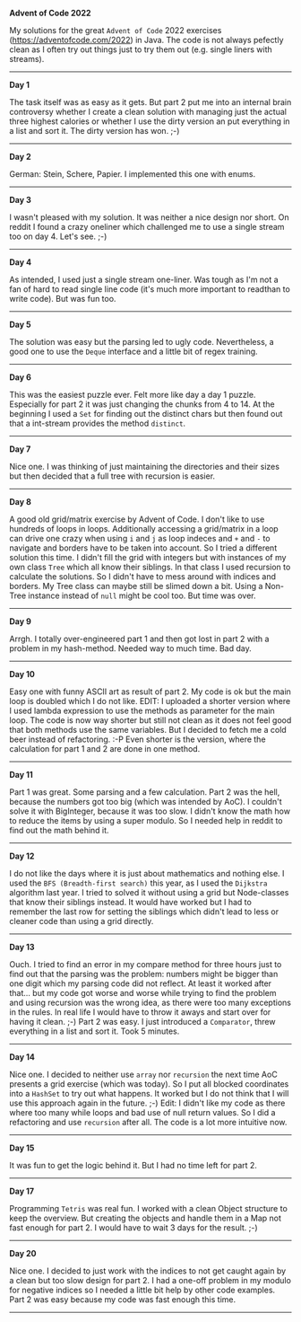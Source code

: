 **Advent of Code 2022**

My solutions for the great `Advent of Code` 2022 exercises (https://adventofcode.com/2022) in Java. The code is not always pefectly clean as I often try out things just to try them out (e.g. single liners with streams).

---

**Day 1**

The task itself was as easy as it gets. But part 2 put me into an internal brain controversy whether I create a clean solution with managing just the actual three highest calories or whether I use the dirty version an put everything in a list and sort it. The dirty version has won. ;-)

---

**Day 2**

German: Stein, Schere, Papier. I implemented this one with enums.

---

**Day 3**

I wasn't pleased  with my solution. It was neither a nice design nor short. On reddit I found a crazy oneliner which challenged me to use a single stream too on day 4. Let's see. ;-)

---

**Day 4**

As intended, I used just a single stream one-liner. Was tough as I'm not a fan of hard to read single line code (it's much more important to readthan to write code). But was fun too.

---

**Day 5**

The solution was easy but the parsing led to ugly code. Nevertheless, a good one to use the `Deque` interface and a little bit of regex training.

---

**Day 6**

This was the easiest puzzle ever. Felt more like day a day 1 puzzle. Especially for part 2 it was just changing the chunks from 4 to 14. At the beginning I used a `Set` for finding out the distinct chars but then found out that a int-stream provides the method `distinct`.

---

**Day 7**

Nice one. I was thinking of just maintaining the directories and their sizes but then decided that a full tree with recursion is easier.

---

**Day 8**

A good old grid/matrix exercise by Advent of Code. I don't like to use hundreds of loops in loops. Additionally accessing a grid/matrix in a loop can drive one crazy when using `i` and `j` as loop indeces and `+` and `-` to navigate and borders have to be taken into account. So I tried a different solution this time. I didn't fill the grid with integers but with instances of my own class `Tree` which all know their siblings. In that class I used recursion to calculate the solutions. So I didn't have to mess around with indices and borders. My Tree class can maybe still be slimed down a bit. Using a Non-Tree instance instead of `null` might be cool too. But time was over.

---

**Day 9**

Arrgh. I totally over-engineered part 1 and then got lost in part 2 with a problem in my hash-method. Needed way to much time. Bad day.

---

**Day 10**

Easy one with funny ASCII art as result of part 2. My code is ok but the main loop is doubled which I do not like. EDIT: I uploaded a shorter version where I used lambda expression to use the methods as parameter for the main loop. The code is now way shorter but still not clean as it does not feel good that both methods use the same variables. But I decided to fetch me a cold beer instead of refactoring. :-P
Even shorter is the version, where the calculation for part 1 and 2 are done in one method.

---

**Day 11**

Part 1 was great. Some parsing and a few calculation. Part 2 was the hell, because the numbers got too big (which was intended by AoC). I couldn't solve it with BigInteger, because it was too slow. I didn't know the math how to reduce the items by using a super modulo. So I needed help in reddit to find out the math behind it.

---

**Day 12**

I do not like the days where it is just about mathematics and nothing else. I used the `BFS (Breadth-first search)` this year, as I used the `Dijkstra` algorithm last year. I tried to solved it without using a grid but Node-classes that know their siblings instead. It would have worked but I had to remember the last row for setting the siblings which didn't lead to less or cleaner code than using a grid directly.

---

**Day 13**

Ouch. I tried to find an error in my compare  method for three hours just to find out that the parsing was the problem: numbers might be bigger than one digit which my parsing code did not reflect. At least it worked after that... but my code got worse and worse while trying to find the problem and using recursion was the wrong idea, as there were too many exceptions in the rules. In real life I would have to throw it aways and start over for having it clean. ;-)
Part 2 was easy. I just introduced a `Comparator`, threw everything in a list and sort it. Took 5 minutes.

---

**Day 14**

Nice one. I decided to neither use `array` nor `recursion` the next time AoC presents a grid exercise (which was today). So I put all blocked coordinates into a `HashSet` to try out what happens. It worked but I do not think that I will use this approach again in the future. ;-)
Edit: I didn't like my code as there where too many while loops and bad use of null return values. So I did a refactoring and use `recursion` after all. The code is a lot more intuitive now.

---

**Day 15**

It was fun to get the logic behind it. But I had no time left for part 2.

---

**Day 17**

Programming `Tetris` was real fun. I worked with a clean Object structure to keep the overview. But creating the objects and handle them in a Map not fast enough for part 2. I would have to wait 3 days for the result. ;-)

---
 
**Day 20**

Nice one. I decided to just work with the indices to not get caught again by a clean but too slow design for part 2. I had a one-off problem in my modulo for negative indices so I needed a little bit help by other code examples. Part 2 was easy because my code was fast enough this time.

---